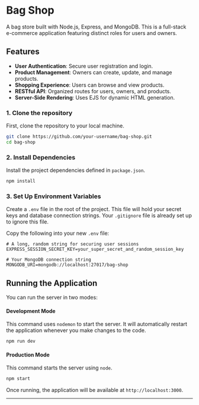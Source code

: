 # Bag Shop

A  bag store built with Node.js, Express, and MongoDB. This is a full-stack e-commerce application featuring distinct roles for users and owners.

## Features

*   **User Authentication**: Secure user registration and login.
*   **Product Management**: Owners can create, update, and manage products.
*   **Shopping Experience**: Users can browse and view products.
*   **RESTful API**: Organized routes for users, owners, and products.
*   **Server-Side Rendering**: Uses EJS for dynamic HTML generation.



### 1. Clone the repository

First, clone the repository to your local machine.

```bash
git clone https://github.com/your-username/bag-shop.git
cd bag-shop
```

### 2. Install Dependencies

Install the project dependencies defined in `package.json`.

```bash
npm install
```

### 3. Set Up Environment Variables

Create a `.env` file in the root of the project. This file will hold your secret keys and database connection strings. Your `.gitignore` file is already set up to ignore this file.

Copy the following into your new `.env` file:

```env
# A long, random string for securing user sessions
EXPRESS_SESSION_SECRET_KEY=your_super_secret_and_random_session_key

# Your MongoDB connection string
MONGODB_URI=mongodb://localhost:27017/bag-shop
```


## Running the Application

You can run the server in two modes:

#### Development Mode
This command uses `nodemon` to start the server. It will automatically restart the application whenever you make changes to the code.

```bash
npm run dev
```

#### Production Mode
This command starts the server using `node`.

```bash
npm start
```

Once running, the application will be available at `http://localhost:3000`.

---